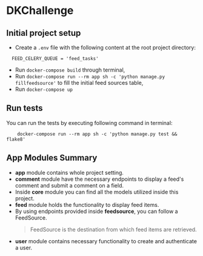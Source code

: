 # DKChallenge

## Initial project setup
 - Create a `.env` file with the following content at the root project directory:
  ```
    FEED_CELERY_QUEUE = 'feed_tasks'
  ```
 - Run `docker-compose build` through terminal,
 - Run `docker-compose run --rm app sh -c 'python manage.py fillfeedsource'` to fill the initial feed sources table,
  - Run `docker-compose up`

## Run tests
You can run the tests by executing following command in terminal:
```shell
    docker-compose run --rm app sh -c 'python manage.py test && flake8'
```


## App Modules Summary
 - **app** module contains whole project setting.
 - **comment** module have the necessary endpoints to display a feed's comment and submit a comment on a field.
 - Inside **core** module you can find all the models utilized inside this project.
 - **feed** module holds the functionality to display feed items.
 - By using endpoints provided inside **feedsource**, you can follow a FeedSource.
    > FeedSource is the destination from which feed items are retrieved.
 - **user** module contains necessary functionality to create and authenticate a user.


